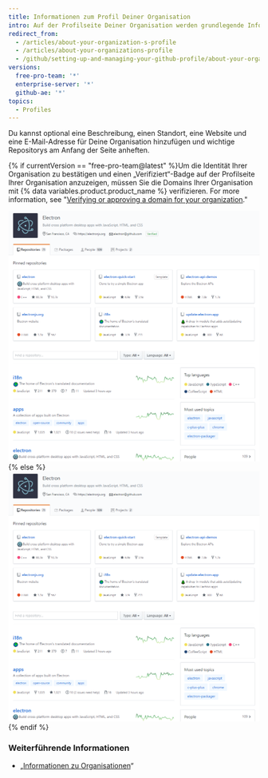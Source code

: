 ```yaml
---
title: Informationen zum Profil Deiner Organisation
intro: Auf der Profilseite Deiner Organisation werden grundlegende Informationen zu Deiner Organisation angezeigt.
redirect_from:
  - /articles/about-your-organization-s-profile
  - /articles/about-your-organizations-profile
  - /github/setting-up-and-managing-your-github-profile/about-your-organizations-profile
versions:
  free-pro-team: '*'
  enterprise-server: '*'
  github-ae: '*'
topics:
  - Profiles
---
```

Du kannst optional eine Beschreibung, einen Standort, eine Website und eine E-Mail-Adresse für Deine Organisation hinzufügen und wichtige Repositorys am Anfang der Seite anheften.

{% if currentVersion == "free-pro-team@latest" %}Um die Identität Ihrer Organisation zu bestätigen und einen „Verifiziert“-Badge auf der Profilseite Ihrer Organisation anzuzeigen, müssen Sie die Domains Ihrer Organisation mit {% data variables.product.product_name %} verifizieren. For more information, see "[Verifying or approving a domain for your organization](/organizations/managing-organization-settings/verifying-or-approving-a-domain-for-your-organization)."

![Beispiel einer verifizierten Profilseite einer Organisation](/assets/images/help/profile/org_profile_verified.png)
{% else %}
![Beispiel einer Profilseite einer Organisation](/assets/images/help/profile/org_profile.png)
{% endif %}

### Weiterführende Informationen

- „[Informationen zu Organisationen](/organizations/collaborating-with-groups-in-organizations/about-organizations)“
